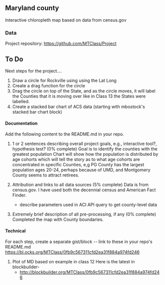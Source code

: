 ## Maryland county

Interactive chloropleth map based on data from census.gov

### Data

Project repository: https://github.com/MTClass/Project

## To Do

Next steps for the project....
1) Draw a circle for Rockville using using the Lat Long
2) Create a drag function for the circle
3) Drag the circle on top of the State, and as the circle moves, it will label the Counties that it is moving over like in Class 13 the States were labelled.
4) Create a stacked bar chart of ACS data (starting with mbostock's stacked bar chart block)

#### Documentation

Add the following content to the README.md in your repo.

1. 1 or 2 sentences describing overall project goals, e.g., interactive tool?, hypothesis test? (0% complete)
Goal is to identify the counties with the greatest population
Chart will show how the population is distributed by age cohorts which will tell the story as to what age cohorts are concentrated in specific Counties, e,g PG County has the largest population ages 20-24, perhaps because of UMD, and Montgomery County seems to attract retirees.

2. Attribution and links to all data sources (5% complete)
Data is from census.gov.  I have used both the decennial census and American Fact Finder.
    * describe parameters used in ACI API query to get county-level data
3. Extremely brief description of all pre-processing, if any (0% complete)
Completed the map with County boundaries.

#### Technical

For each step, create a separate gist/block -- link to these in your repo's README.md
https://bl.ocks.org/MTClass/0fb9c567311cfd2ea31f884a974fd246

1. Plot of MD based on example in class 12
Here is the latest in blockbuilder-
    * http://blockbuilder.org/MTClass/0fb9c567311cfd2ea31f884a974fd246
